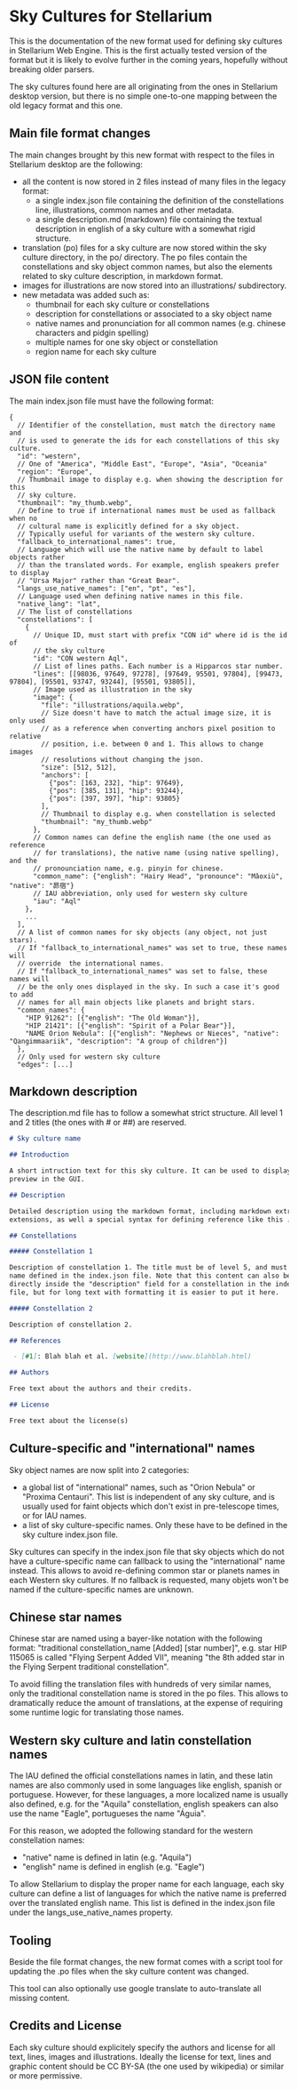 # Sky Cultures for Stellarium


This is the documentation of the new format used for defining sky cultures in
Stellarium Web Engine. This is the first actually tested version of the format
but it is likely to evolve further in the coming years, hopefully without
breaking older parsers.

The sky cultures found here are all originating from the ones in Stellarium
desktop version, but there is no simple one-to-one mapping between the old
legacy format and this one.

## Main file format changes

The main changes brought by this new format with respect to the files in Stellarium
desktop are the following:

 - all the content is now stored in 2 files instead of many files in the legacy
 format:
   - a single index.json file containing the definition of the constellations
     line, illustrations, common names and other metadata.
   - a single description.md (markdown) file containing the textual description
     in english of a sky culture with a somewhat rigid structure.
 - translation (po) files for a sky culture are now stored within the sky
   culture directory, in the po/ directory. The po files contain the
   constellations and sky object common names, but also the elements related to
   sky culture description, in markdown format.
 - images for illustrations are now stored into an illustrations/ subdirectory.
 - new metadata was added such as:
   - thumbnail for each sky culture or constellations
   - description for constellations or associated to a sky object name
   - native names and pronunciation for all common names (e.g. chinese
     characters and pidgin spelling)
   - multiple names for one sky object or constellation
   - region name for each sky culture

## JSON file content

The main index.json file must have the following format:
```
{
  // Identifier of the constellation, must match the directory name and
  // is used to generate the ids for each constellations of this sky culture.
  "id": "western",
  // One of "America", "Middle East", "Europe", "Asia", "Oceania"
  "region": "Europe",
  // Thumbnail image to display e.g. when showing the description for this
  // sky culture.
  "thumbnail": "my_thumb.webp",
  // Define to true if international names must be used as fallback when no
  // cultural name is explicitly defined for a sky object.
  // Typically useful for variants of the western sky culture.
  "fallback_to_international_names": true,
  // Language which will use the native name by default to label objects rather
  // than the translated words. For example, english speakers prefer to display
  // "Ursa Major" rather than "Great Bear".
  "langs_use_native_names": ["en", "pt", "es"],
  // Language used when defining native names in this file.
  "native_lang": "lat",
  // The list of constellations
  "constellations": [
    {
      // Unique ID, must start with prefix "CON id" where id is the id of
      // the sky culture
      "id": "CON western Aql",
      // List of lines paths. Each number is a Hipparcos star number.
      "lines": [[98036, 97649, 97278], [97649, 95501, 97804], [99473, 97804], [95501, 93747, 93244], [95501, 93805]],
      // Image used as illustration in the sky
      "image": {
        "file": "illustrations/aquila.webp",
        // Size doesn't have to match the actual image size, it is only used
        // as a reference when converting anchors pixel position to relative
        // position, i.e. between 0 and 1. This allows to change images
        // resolutions without changing the json.
        "size": [512, 512],
        "anchors": [
          {"pos": [163, 232], "hip": 97649},
          {"pos": [385, 131], "hip": 93244},
          {"pos": [397, 397], "hip": 93805}
        ],
        // Thumbnail to display e.g. when constellation is selected
        "thumbnail": "my_thumb.webp"
      },
      // Common names can define the english name (the one used as reference
      // for translations), the native name (using native spelling), and the
      // pronounciation name, e.g. pinyin for chinese.
      "common_name": {"english": "Hairy Head", "pronounce": "Mǎoxiù", "native": "昴宿"}
      // IAU abbreviation, only used for western sky culture
      "iau": "Aql"
    },
    ...
  ],
  // A list of common names for sky objects (any object, not just stars).
  // If "fallback_to_international_names" was set to true, these names will
  // override  the international names.
  // If "fallback_to_international_names" was set to false, these names will
  // be the only ones displayed in the sky. In such a case it's good to add
  // names for all main objects like planets and bright stars. 
  "common_names": {
    "HIP 91262": [{"english": "The Old Woman"}],
    "HIP 21421": [{"english": "Spirit of a Polar Bear"}],
    "NAME Orion Nebula": [{"english": "Nephews or Nieces", "native": "Qangimmaariik", "description": "A group of children"}]
  },
  // Only used for western sky culture
  "edges": [...]
```

## Markdown description

The description.md file has to follow a somewhat strict structure.
All level 1 and 2 titles (the ones with # or ##) are reserved.

```markdown
# Sky culture name

## Introduction

A short intruction text for this sky culture. It can be used to display a quick
preview in the GUI.

## Description

Detailed description using the markdown format, including markdown extra
extensions, as well a special syntax for defining reference like this [#1].

## Constellations

##### Constellation 1

Description of constellation 1. The title must be of level 5, and must match the
name defined in the index.json file. Note that this content can also be put
directly inside the "description" field for a constellation in the index.json
file, but for long text with formatting it is easier to put it here.

##### Constellation 2

Description of constellation 2.

## References

 - [#1]: Blah blah et al. [website](http://www.blahblah.html)

## Authors

Free text about the authors and their credits.

## License

Free text about the license(s)
```


## Culture-specific and "international" names

Sky object names are now split into 2 categories:
 - a global list of "international" names, such as "Orion Nebula" or
   "Proxima Centauri". This list is independent of any sky culture, and is
   usually used for faint objects which don't exist in pre-telescope times, or
   for IAU names.
 - a list of sky culture-specific names. Only these have to be defined in
   the sky culture index.json file.

Sky cultures can specify in the index.json file that sky objects which do not
have a culture-specific name can fallback to using the "international" name
instead. This allows to avoid re-defining common star or planets names in each
Western sky cultures. If no fallback is requested, many objets won't be named
if the culture-specific names are unknown.

## Chinese star names

Chinese star are named using a bayer-like notation with the following format:
"traditional constellation_name [Added] [star number]", e.g. star HIP 115065 is
called "Flying Serpent Added VII", meaning "the 8th added star in the Flying
Serpent traditional constellation".

To avoid filling the translation files with hundreds of very similar names, only
the traditional constellation name is stored in the po files. This allows to
dramatically reduce the amount of translations, at the expense of requiring some
runtime logic for translating those names.

## Western sky culture and latin constellation names

The IAU defined the official constellations names in latin, and these latin
names are also commonly used in some languages like english, spanish or
portuguese. However, for these languages, a more localized name is usually also
defined, e.g. for the "Aquila" constellation, english speakers can also use the
name "Eagle", portugueses the name "Águia".

For this reason, we adopted the following standard for the western
constellation names:
 - "native" name is defined in latin (e.g. "Aquila")
 - "english" name is defined in english (e.g. "Eagle")

To allow Stellarium to display the proper name for each language, each sky
culture can define a list of languages for which the native name is preferred
over the translated english name. This list is defined in the index.json file
under the langs_use_native_names property.

## Tooling

Beside the file format changes, the new format comes with a script tool for
updating the .po files when the sky culture content was changed.

This tool can also optionally use google translate to auto-translate all missing
content.

## Credits and License

Each sky culture should explicitely specify the authors and license for all
text, lines, images and illustrations. Ideally the license for text, lines and
graphic content should be CC BY-SA (the one used by wikipedia) or similar or
more permissive.

